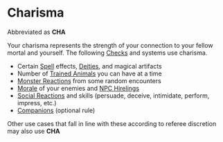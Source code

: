 # Charisma

Abbreviated as **CHA**

Your charisma represents the strength of your connection to your fellow mortal and yourself. The following [Checks](../../Game%20Procedures/Check.md) and systems use charisma.

- Certain [Spell](../../Magic/Spells.md) effects, [Deities](../../Magic/Spells/Deities/Deities.md), and magical artifacts
- Number of [Trained Animals](../../Items/Equipment/Trained%20Animals.md) you can have at a time
- [Monster Reactions](../../Social%20Systems/Monster%20Reactions.md) from some random encounters
- [Morale](../../Social%20Systems/Morale%20System.md) of your enemies and [NPC Hirelings](../../Social%20Systems/NPC%20Hirelings.md)
- [Social Reactions](../../Social%20Systems/Social%20Reactions.md) and skills (persuade, deceive, intimidate, perform, impress, etc.)
- [Companions](../../Social%20Systems/Companions.md) (optional rule)

Other use cases that fall in line with these according to referee discretion may also use **CHA**